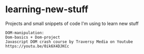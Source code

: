 # learning-new-stuff
 Projects and small snippets of code I'm using to learn new stuff

    DOM-manipulation:
    Dom-basics + Dom-project
    Javascript DOM crash course by Traversy Media on Youtube https://youtu.be/0ik6X4DJKCc
